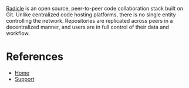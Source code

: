 [Radicle](radicle.xyz) is an open source, peer-to-peer code collaboration stack built on Git. Unlike centralized code hosting platforms, there is no single entity controlling the network. Repositories are replicated across peers in a decentralized manner, and users are in full control of their data and workflow.

# References
- [Home](radicle.xyz)
- [Support](radicle.zulipchat.com)
